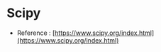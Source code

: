 # Scipy

<script type="text/javascript" src="../js/general.js"></script>

* Reference : [https://www.scipy.org/index.html](https://www.scipy.org/index.html)